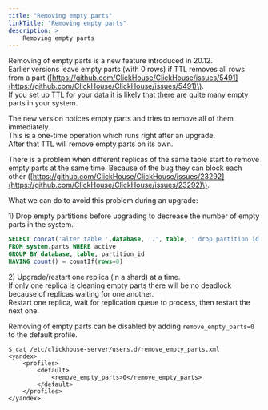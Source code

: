 ```yaml
---
title: "Removing empty parts"
linkTitle: "Removing empty parts"
description: >
    Removing empty parts
---
```


Removing of empty parts is a new feature introduced in 20.12.  
Earlier versions leave empty parts \(with 0 rows\) if TTL removes all rows from a part \([https://github.com/ClickHouse/ClickHouse/issues/5491](https://github.com/ClickHouse/ClickHouse/issues/5491)\).  
If you set up TTL for your data it is likely that there are quite many empty parts in your system.

The new version notices empty parts and tries to remove all of them immediately.  
This is a one-time operation which runs right after an upgrade.  
After that TTL will remove empty parts on its own.

There is a problem when different replicas of the same table start to remove empty parts at the same time. Because of the bug they can block each other \([https://github.com/ClickHouse/ClickHouse/issues/23292](https://github.com/ClickHouse/ClickHouse/issues/23292)\).

What we can do to avoid this problem during an upgrade:

1\) Drop empty partitions before upgrading to decrease the number of empty parts in the system.

```sql
SELECT concat('alter table ',database, '.', table, ' drop partition id ''', partition_id, ''';')
FROM system.parts WHERE active 
GROUP BY database, table, partition_id
HAVING count() = countIf(rows=0)
```

2\) Upgrade/restart one replica \(in a shard\) at a time.  
If only one replica is cleaning empty parts there will be no deadlock because of replicas waiting for one another.  
Restart one replica, wait for replication queue to process, then restart the next one.

Removing of empty parts can be disabled by adding `remove_empty_parts=0` to the default profile.

```markup
$ cat /etc/clickhouse-server/users.d/remove_empty_parts.xml
<yandex>
    <profiles>
        <default>
            <remove_empty_parts>0</remove_empty_parts>
        </default>
    </profiles>
</yandex>
```

